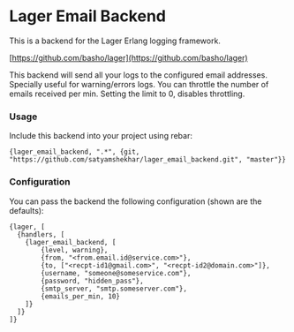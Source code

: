# Lager Email Backend

This is a backend for the Lager Erlang logging framework.

[https://github.com/basho/lager](https://github.com/basho/lager)

This backend will send all your logs to the configured email
addresses. Specially useful for warning/errors logs. You can throttle
the number of emails received per min. Setting the limit to 0, disables
throttling.

### Usage

Include this backend into your project using rebar:

    {lager_email_backend, ".*", {git, "https://github.com/satyamshekhar/lager_email_backend.git", "master"}}

### Configuration

You can pass the backend the following configuration (shown are the defaults):

    {lager, [
      {handlers, [
        {lager_email_backend, [
            {level, warning}, 
            {from, "<from.email.id@service.com>"},
            {to, ["<recpt-id1@gmail.com>", "<recpt-id2@domain.com>"]},
            {username, "someone@someservice.com"},
            {password, "hidden_pass"},
            {smtp_server, "smtp.someserver.com"},
            {emails_per_min, 10}
        ]}
      ]}
    ]}
